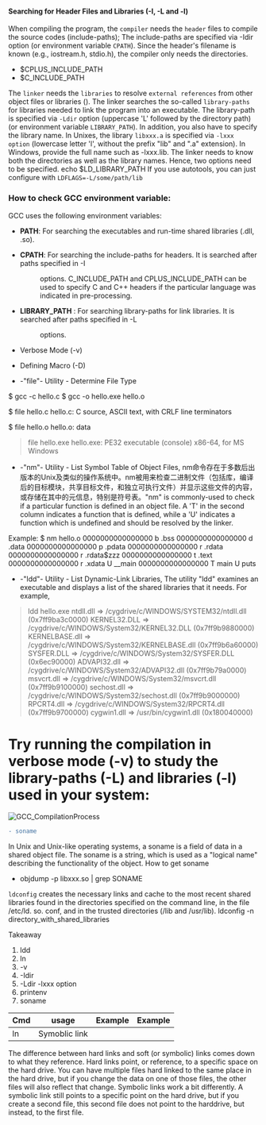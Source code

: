 #### Searching for Header Files and Libraries (-I, -L and -l)
When compiling the program, the  `compiler` needs the `header` files to compile the source codes (include-paths); 
The include-paths are specified via -Idir option (or environment variable `CPATH`). 
Since the header's filename is known (e.g., iostream.h, stdio.h), the compiler only needs the directories.
- $CPLUS_INCLUDE_PATH
- $C_INCLUDE_PATH

The `linker` needs the `libraries` to resolve `external references` from other object files or libraries ().
The linker searches the so-called `library-paths` for libraries needed to link the program into an executable. 
The library-path is specified via `-Ldir` option (uppercase 'L' followed by the directory path) (or environment variable `LIBRARY_PATH`). 
In addition, you also have to specify the library name. 
In Unixes, the library `libxxx.a` is specified via `-lxxx option` (lowercase letter 'l', without the prefix "lib" and ".a" extension). 
In Windows, provide the full name such as -lxxx.lib. 
The linker needs to know both the directories as well as the library names. Hence, two options need to be specified.
echo $LD_LIBRARY_PATH
If you use autotools, you can just configure with `LDFLAGS=-L/some/path/lib`


### How to check GCC environment variable:
GCC uses the following environment variables:

* **PATH**: For searching the executables and run-time shared libraries (.dll, .so).
* **CPATH**: For searching the include-paths for headers. It is searched after paths specified in -I<dir> options. C_INCLUDE_PATH and CPLUS_INCLUDE_PATH can be used to specify C and C++ headers if the particular language was indicated in pre-processing.
* **LIBRARY_PATH** : For searching library-paths for link libraries. It is searched after paths specified in -L<dir> options.
* Verbose Mode (-v)
* Defining Macro (-D)

* -"file"- Utility - Determine File Type

$ gcc -c hello.c
$ gcc -o hello.exe hello.o
 
$ file hello.c
hello.c: C source, ASCII text, with CRLF line terminators

$ file hello.o
hello.o: data
 
> file hello.exe
hello.exe: PE32 executable (console) x86-64, for MS Windows

* -"nm"- Utility - List Symbol Table of Object Files, nm命令存在于多数后出版本的Unix及类似的操作系统中。nm被用来检查二进制文件（包括库，编译后的目标模块，共享目标文件，和独立可执行文件）并显示这些文件的内容，或存储在其中的元信息，特别是符号表。"nm" is commonly-used to check if a particular function is defined in an object file. A 'T' in the second column indicates a function that is defined, while a 'U' indicates a function which is undefined and should be resolved by the linker.

Example: $ nm hello.o
0000000000000000 b .bss
0000000000000000 d .data
0000000000000000 p .pdata
0000000000000000 r .rdata
0000000000000000 r .rdata$zzz
0000000000000000 t .text
0000000000000000 r .xdata
                 U __main
0000000000000000 T main
                 U puts

* -"ldd"- Utility - List Dynamic-Link Libraries, The utility "ldd" examines an executable and displays a list of the shared libraries that it needs. For example,

> ldd hello.exe
ntdll.dll => /cygdrive/c/WINDOWS/SYSTEM32/ntdll.dll (0x7ff9ba3c0000)
KERNEL32.DLL => /cygdrive/c/WINDOWS/System32/KERNEL32.DLL (0x7ff9b9880000)
KERNELBASE.dll => /cygdrive/c/WINDOWS/System32/KERNELBASE.dll (0x7ff9b6a60000)
SYSFER.DLL => /cygdrive/c/WINDOWS/System32/SYSFER.DLL (0x6ec90000)
ADVAPI32.dll => /cygdrive/c/WINDOWS/System32/ADVAPI32.dll (0x7ff9b79a0000)
msvcrt.dll => /cygdrive/c/WINDOWS/System32/msvcrt.dll (0x7ff9b9100000)
sechost.dll => /cygdrive/c/WINDOWS/System32/sechost.dll (0x7ff9b9000000)
RPCRT4.dll => /cygdrive/c/WINDOWS/System32/RPCRT4.dll (0x7ff9b9700000)
cygwin1.dll => /usr/bin/cygwin1.dll (0x180040000)


# Try running the compilation in verbose mode (-v) to study the library-paths (-L) and libraries (-l) used in your system:

![GCC_CompilationProcess](https://www3.ntu.edu.sg/home/ehchua/programming/cpp/images/GCC_CompilationProcess.png)

```diff
- soname 
```
In Unix and Unix-like operating systems, a soname is a field of data in a shared object file. The soname is a string, which is used as a "logical name" describing the functionality of the object.
How to get soname 
 - objdump -p libxxx.so | grep SONAME

`ldconfig` creates the necessary links and cache to the most recent shared libraries found in the directories specified on the command line, in the file /etc/ld. so. conf, and in the trusted directories (/lib and /usr/lib).
 ldconfig -n directory_with_shared_libraries

Takeaway
1. ldd
2. ln
3. -v 
4. -Idir 
5. -Ldir  -lxxx option
6. printenv
7. soname


| Cmd      |      usage       |    Example  |     Example   |
|----------|:----------------:|------------:|:-------------:|
| ln       | Symoblic link    |             |               |


The difference between hard links and soft (or symbolic) links comes down to what they reference.
Hard links point, or reference, to a specific space on the hard drive. You can have multiple files hard linked to the same place in the hard drive, but if you change the data on one of those files, the other files will also reflect that change.
Symbolic links work a bit differently. A symbolic link still points to a specific point on the hard drive, but if you create a second file, this second file does not point to the harddrive, but instead, to the first file.
